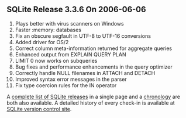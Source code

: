 ## SQLite Release 3\.3\.6 On 2006\-06\-06

1. Plays better with virus scanners on Windows
2. Faster :memory: databases
3. Fix an obscure segfault in UTF\-8 to UTF\-16 conversions
4. Added driver for OS/2
5. Correct column meta\-information returned for aggregate queries
6. Enhanced output from EXPLAIN QUERY PLAN
7. LIMIT 0 now works on subqueries
8. Bug fixes and performance enhancements in the query optimizer
9. Correctly handle NULL filenames in ATTACH and DETACH
10. Improved syntax error messages in the parser
11. Fix type coercion rules for the IN operator



A [complete list of SQLite releases](../changes.html)
 in a single page and a [chronology](../chronology.html) are both also available.
 A detailed history of every
 check\-in is available at
 [SQLite version control site](https://www.sqlite.org/src/timeline).


